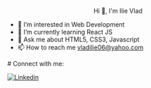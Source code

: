 <p align="center">
  Hi 👋, I'm Ilie Vlad

  - 🔭 I’m interested in Web Development
  - 🌱 I’m currently learning React JS  
  - 💬 Ask me about HTML5, CSS3, Javascript
  - 📫 How to reach me vladilie06@yahoo.com
</p>
  # Connect with me:

  [![Linkedin](https://i.stack.imgur.com/gVE0j.png)](https://www.linkedin.com/in/vlad-ilie-8447a81ba/)

